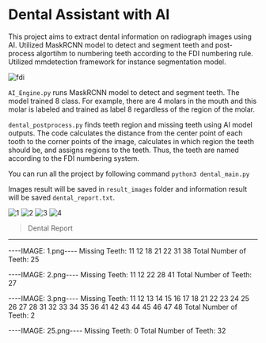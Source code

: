 # Dental Assistant with AI

This project aims to extract dental information on radiograph images using AI. 
Utilized MaskRCNN model to detect and segment teeth and post-process algortihm to numbering teeth according to the FDI numbering rule.
Utilized mmdetection framework for instance segmentation model.

![fdi](https://github.com/7ZFG1/Dental-Assistant-with-AI/assets/64545114/272621ae-d212-4ab4-b528-9167b08a5728)

```AI_Engine.py``` runs MaskRCNN model to detect and segment teeth. The model trained 8 class. For example, there are 4 molars in the mouth and this molar is labeled and trained as label 8 regardless of the region of the molar.

```dental_postprocess.py``` finds teeth region and missing teeth using AI model outputs. The code calculates the distance from the center point of each tooth to the corner points of the image, calculates in which region the teeth should be, and assigns regions to the teeth. Thus, the teeth are named according to the FDI numbering system. 


You can run all the project by following command ```python3 dental_main.py```

Images result will be saved in ```result_images``` folder and information result will be saved ```dental_report.txt```.

![1](https://github.com/7ZFG1/Dental-Assistant-with-AI/assets/64545114/77b0e8ab-87bc-4d70-a57a-ad9f09d2fc45)
![2](https://github.com/7ZFG1/Dental-Assistant-with-AI/assets/64545114/a79ec7b6-d60c-4998-8d1b-35976201b254)
![3](https://github.com/7ZFG1/Dental-Assistant-with-AI/assets/64545114/5915891f-5da8-4d2d-9215-ab2d452c0109)
![4](https://github.com/7ZFG1/Dental-Assistant-with-AI/assets/64545114/edff5051-32b7-4b32-aa9f-c9950bc3fc70)


>Dental Report
-------------------------------------
----IMAGE: 1.png----
Missing Teeth: 11 12 18 21 22 31 38 
Total Number of Teeth: 25

----IMAGE: 2.png----
Missing Teeth: 11 12 22 28 41 
Total Number of Teeth: 27

----IMAGE: 3.png----
Missing Teeth: 11 12 13 14 15 16 17 18 21 22 23 24 25 26 27 28 31 32 33 34 35 36 41 42 43 44 45 46 47 48 
Total Number of Teeth: 2

----IMAGE: 25.png----
Missing Teeth: 0
Total Number of Teeth: 32
